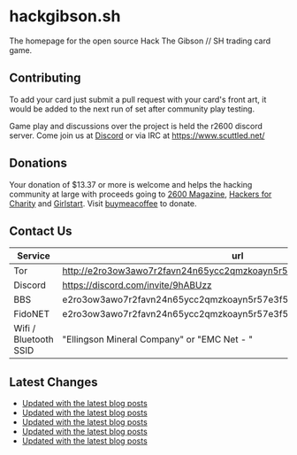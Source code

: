 # hackgibson.sh
The homepage for the open source Hack The Gibson // SH trading card game.


## Contributing

To add your card just submit a pull request with your card's front art, it would be added to the next run of set after community play testing.

Game play and discussions over the project is held the r2600 discord server. Come join us at [Discord](https://discord.com/invite/9hABUzz) or via IRC at https://www.scuttled.net/


## Donations

Your donation of $13.37 or more is welcome and helps the hacking community at large with proceeds going to [2600 Magazine](https://2600.com/), [Hackers for Charity](https://hackersforcharity.org) and [Girlstart](https://girlstart.org).  Visit [buymeacoffee](https://www.buymeacoffee.com/hackgibson.sh) to donate.


## Contact Us

Service | url
-|-
Tor | http://e2ro3ow3awo7r2favn24n65ycc2qmzkoayn5r57e3f56nvjwdcgg32ad.onion
Discord | https://discord.com/invite/9hABUzz
BBS | e2ro3ow3awo7r2favn24n65ycc2qmzkoayn5r57e3f56nvjwdcgg32ad.onion:23
FidoNET | e2ro3ow3awo7r2favn24n65ycc2qmzkoayn5r57e3f56nvjwdcgg32ad.onion:24554
Wifi / Bluetooth SSID | "Ellingson Mineral Company" or "EMC Net - <fidonet address>"

## Latest Changes
<!-- BLOG-POST-LIST:START -->
- [Updated with the latest blog posts](https://github.com/DFW2600/hackgibson.sh/commit/614bdd8a87c4dcbaf3f7d6e5fe3960bd486df895)
- [Updated with the latest blog posts](https://github.com/DFW2600/hackgibson.sh/commit/0b36add6923b76a37155f1cba11bd01dca54f19f)
- [Updated with the latest blog posts](https://github.com/DFW2600/hackgibson.sh/commit/baa005cffbff125caeb9e91a658d68a9a38284fc)
- [Updated with the latest blog posts](https://github.com/DFW2600/hackgibson.sh/commit/f83ef64995204db471884fd03d8c57d8d7e5b210)
- [Updated with the latest blog posts](https://github.com/DFW2600/hackgibson.sh/commit/2fde741800eb72e8a1f954dc9610028b6f15334d)
<!-- BLOG-POST-LIST:END -->
